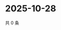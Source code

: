 # 2025-10-28

共 0 条

<!-- BEGIN ZHIHUQUESTIONS -->
<!-- 最后更新时间 Tue Oct 28 2025 12:14:01 GMT+0800 (China Standard Time) -->

<!-- END ZHIHUQUESTIONS -->

